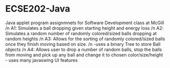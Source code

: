 # ECSE202-Java
Java applet program assignmnets for Software Development class at McGill /n
A1: Simulates a ball dropping given starting height and energy loss /n
A2: Simulates a random number of randomly colored/sized balls dropping at random heights /n 
A3: Allows for the sorting of randomly colored/sized balls once they finish moving based on size. /n
    -uses a binary Tree to store Ball objects /n 
A4: Allows user to drop a number of random balls, stop the balls from moving and pick up any ball and change it to chosen color/size/height
    - uses many javaswing UI features 
